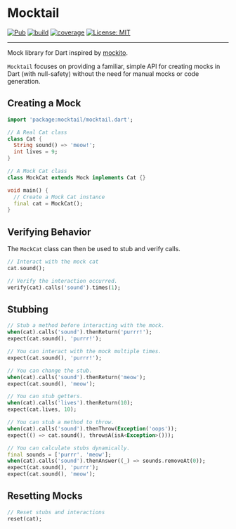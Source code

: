 # Mocktail

[![Pub](https://img.shields.io/pub/v/mocktail.svg)](https://pub.dev/packages/mocktail)
[![build](https://github.com/felangel/mocktail/workflows/build/badge.svg)](https://github.com/felangel/mocktail/actions)
[![coverage](https://github.com/felangel/mocktail/blob/master/coverage_badge.svg)](https://github.com/felangel/mocktail/actions)
[![License: MIT](https://img.shields.io/badge/license-MIT-purple.svg)](https://opensource.org/licenses/MIT)

---

Mock library for Dart inspired by [mockito](https://pub.dev/packages/mockito).

`Mocktail` focuses on providing a familiar, simple API for creating mocks in Dart (with null-safety) without the need for manual mocks or code generation.

## Creating a Mock

```dart
import 'package:mocktail/mocktail.dart';

// A Real Cat class
class Cat {
  String sound() => 'meow!';
  int lives = 9;
}

// A Mock Cat class
class MockCat extends Mock implements Cat {}

void main() {
  // Create a Mock Cat instance
  final cat = MockCat();
}
```

## Verifying Behavior

The `MockCat` class can then be used to stub and verify calls.

```dart
// Interact with the mock cat
cat.sound();

// Verify the interaction occurred.
verify(cat).calls('sound').times(1);
```

## Stubbing

```dart
// Stub a method before interacting with the mock.
when(cat).calls('sound').thenReturn('purrr!');
expect(cat.sound(), 'purrr!');

// You can interact with the mock multiple times.
expect(cat.sound(), 'purrr!');

// You can change the stub.
when(cat).calls('sound').thenReturn('meow');
expect(cat.sound(), 'meow');

// You can stub getters.
when(cat).calls('lives').thenReturn(10);
expect(cat.lives, 10);

// You can stub a method to throw.
when(cat).calls('sound').thenThrow(Exception('oops'));
expect(() => cat.sound(), throwsA(isA<Exception>()));

// You can calculate stubs dynamically.
final sounds = ['purrr', 'meow'];
when(cat).calls('sound').thenAnswer((_) => sounds.removeAt(0));
expect(cat.sound(), 'purrr');
expect(cat.sound(), 'meow');
```

## Resetting Mocks

```dart
// Reset stubs and interactions
reset(cat);
```
